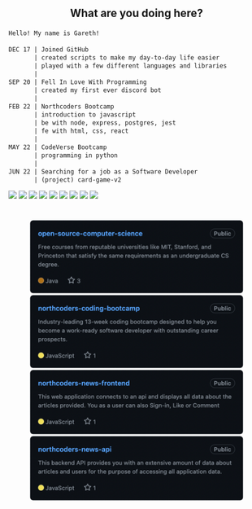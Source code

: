 <h2 align="center">What are you doing here?</h2>

```
Hello! My name is Gareth!

DEC 17 | Joined GitHub
       | created scripts to make my day-to-day life easier
       | played with a few different languages and libraries
       |
SEP 20 | Fell In Love With Programming
       | created my first ever discord bot
       |
FEB 22 | Northcoders Bootcamp
       | introduction to javascript
       | be with node, express, postgres, jest
       | fe with html, css, react
       |
MAY 22 | CodeVerse Bootcamp
       | programming in python
       |
JUN 22 | Searching for a job as a Software Developer
       | (project) card-game-v2
```

<div align="left">
<img src="https://img.shields.io/badge/HTML5-E34F26?style=for-the-badge&logo=html5&logoColor=white" height=25 />
<img src="https://img.shields.io/badge/CSS3-1572B6?style=for-the-badge&logo=css3&logoColor=white" height=25 />
<img src="https://img.shields.io/badge/JavaScript-323330?style=for-the-badge&logo=javascript&logoColor=F7DF1E" height=25 />
<img src="https://img.shields.io/badge/Python-FFD43B?style=for-the-badge&logo=python&logoColor=blue" height=25 />
<img src="https://img.shields.io/badge/PostgreSQL-316192?style=for-the-badge&logo=postgresql&logoColor=white" height=25 />
<img src="https://img.shields.io/badge/Express.js-000000?style=for-the-badge&logo=express&logoColor=white" height=25 />
<img src="https://img.shields.io/badge/React-20232A?style=for-the-badge&logo=react&logoColor=61DAFB" height=25 />
<img src="https://img.shields.io/badge/Node.js-339933?style=for-the-badge&logo=nodedotjs&logoColor=white" height=25 />
<img src="https://img.shields.io/badge/Jest-C21325?style=for-the-badge&logo=jest&logoColor=white" height=25 />
</div>

<h1></h1>

<div align="center">
<div>
<a href="https://github.com/gwdawson/open-source-computer-science"><img src="./assets/open-source-computer-science.png" width=420 /></a>
<a href="https://github.com/gwdawson/northcoders-coding-bootcamp"><img src="./assets/northcoders-coding-bootcamp.png" width=420 /></a>
</div>
<div>
<a href="https://github.com/gwdawson/northcoders-news-frontend"><img src="./assets/northcoders-news-frontend.png" width=420 /></a>
<a href="https://github.com/gwdawson/northcoders-news-api"><img src="./assets/northcoders-news-api.png" width=420 /></a>
</div>
</div>
